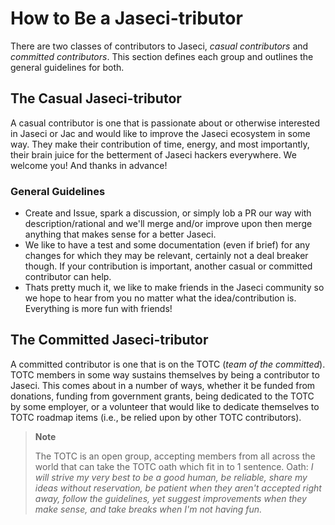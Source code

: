 # How to Be a Jaseci-tributor

There are two classes of contributors to Jaseci, *casual contributors* and *committed contributors*. This section defines each group and outlines the general guidelines for both.

## The Casual Jaseci-tributor

A casual contributor is one that is passionate about or otherwise interested in Jaseci or Jac and would like to improve the Jaseci ecosystem in some way. They make their contribution of time, energy, and most importantly, their brain juice for the betterment of Jaseci hackers everywhere. We welcome you! And thanks in advance!

### General Guidelines

- Create and Issue, spark a discussion, or simply lob a PR our way with description/rational and we'll merge and/or improve upon then merge anything that makes sense for a better Jaseci.
- We like to have a test and some documentation (even if brief) for any changes for which they may be relevant, certainly not a deal breaker though. If your contribution is important, another casual or committed contributor can help.
- Thats pretty much it, we like to make friends in the Jaseci community so we hope to hear from you no matter what the idea/contribution is. Everything is more fun with friends!

## The Committed Jaseci-tributor

A committed contributor is one that is on the TOTC (*team of the committed*). TOTC members in some way sustains themselves by being a contributor to Jaseci. This comes about in a number of ways, whether it be funded from donations, funding from government grants, being dedicated to the TOTC by some employer, or a volunteer that would like to dedicate themselves to TOTC roadmap items (i.e., be relied upon by other TOTC contributors).

> **Note**
>
> The TOTC is an open group, accepting members from all across the world that can take the TOTC oath which fit in to 1 sentence. Oath: *I will strive my very best to be a good human, be reliable, share my ideas without reservation, be patient when they aren't accepted right away, follow the guidelines, yet suggest improvements when they make sense, and take breaks when I'm not having fun.*